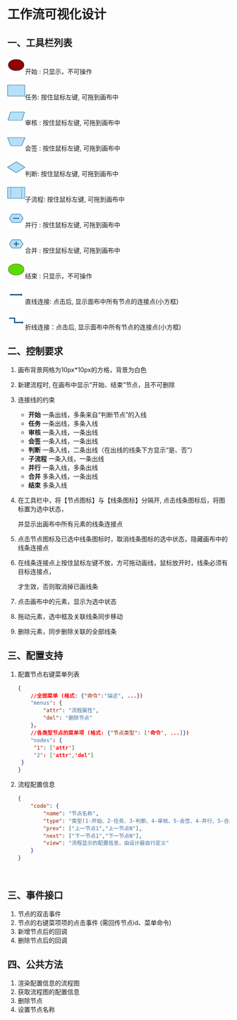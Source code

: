 # 工作流可视化设计

## 一、工具栏列表

<img src="./image/start.png" style="width:40px;height:40px" />开始 :  只显示，不可操作

<img src="./image/task.png" style="width:40px;height:40px" />任务:  按住鼠标左键, 可拖到画布中

<img src="./image/audit.png" style="width:width:40px;height:40px" />审核 :  按住鼠标左键, 可拖到画布中

<img src="./image/allsign.png" style="width:40px;height:40px" />会签 :  按住鼠标左键, 可拖到画布中

<img src="./image/branch.png" style="width:40px;height:40px" />判断:  按住鼠标左键, 可拖到画布中

<img src="./image/childflow.png" style="width:40px;height:40px" />子流程:  按住鼠标左键, 可拖到画布中

<img src="./image/parallel.png" style="width:40px;height:40px" />并行 :  按住鼠标左键, 可拖到画布中

<img src="./image/merge.png" style="width:40px;height:40px" />合并 :   按住鼠标左键, 可拖到画布中

<img src="./image/end.png" style="width:40px;height:40px" />结束 :   只显示，不可操作

<img src="./image/sline.png" style="width:40px;height:40px" />直线连接:  点击后, 显示面布中所有节点的连接点(小方框)

<img src="./image/bline.png" style="width:40px;height:40px" />折线连接：点击后, 显示面布中所有节点的连接点(小方框)



## 二、控制要求

1. 画布背景网格为10px*10px的方格，背景为白色

2. 新建流程时, 在画布中显示“开始、结束”节点，且不可删除

3. 连接线的约束
   - **开始**  一条出线，多条来自“判断节点”的入线
   - **任务**  一条出线，多条入线
   - **审核**  一条入线，一条出线
   - **会签** 一条入线，一条出线
   - **判断**  一条入线，二条出线（在出线的线条下方显示“是、否”）
   - **子流程**   一条入线，一条出线
   - **并行**   一条入线，多条出线
   - **合并**   多条入线，一条出线
   - **结束**  多条入线

4. 在工具栏中，将【节点图标】与【线条图标】分隔开, 点击线条图标后，将图标置为选中状态，

   并显示出画布中所有元素的线条连接点

5. 点击节点图标及已选中线条图标时，取消线条图标的选中状态，隐藏画布中的线条连接点

6. 在线条连接点上按住鼠标左键不放，方可拖动画线，鼠标放开时，线条必须有目标连接点，

   才生效，否则取消掉已画线条

7. 点击画布中的元素，显示为选中状态

8.  拖动元素，选中框及关联线条同步移动

9.  删除元素，同步删除关联的全部线条


## 三、配置支持

1. 配置节点右键菜单列表

   ```json
   {
       //全部菜单 (格式: {"命令":"描述", ...})
       "menus": {
           "attr": "流程属性",
           "del": "删除节点"
       }，
       //各类型节点的菜单项 (格式: {"节点类型": ['命令', ...]})
       "nodes": {
       	"1": ['attr']
       	"2": ['attr','del']
   	}
   }
   ```

2. 流程配置信息

   ```json
   {
       "code": {
           "name": "节点名称",
           "type": "类型(1-开始、2-任务、3-判断、4-审核、5-会签、4-并行、5-合并、8-子流程、9-结束)",
           "prev": ["上一节点1","上一节点N"],
           "next": ["下一节点1","下一节点N"],
           "view": "流程显示的配置信息，由设计器自行定义"
       }    
   }
   ```

   ​



## 三、事件接口

1.  节点的双击事件
2.  节点的右键菜项项的点击事件 (需回传节点id、菜单命令)
3. 新增节点后的回调
4. 删除节点后的回调



## 四、公共方法

1. 渲染配置信息的流程图
2. 获取流程图的配置信息
3. 删除节点
4. 设置节点名称







